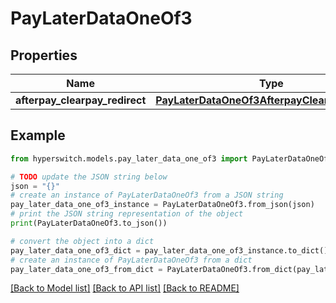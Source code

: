 # PayLaterDataOneOf3


## Properties

Name | Type | Description | Notes
------------ | ------------- | ------------- | -------------
**afterpay_clearpay_redirect** | [**PayLaterDataOneOf3AfterpayClearpayRedirect**](PayLaterDataOneOf3AfterpayClearpayRedirect.md) |  | 

## Example

```python
from hyperswitch.models.pay_later_data_one_of3 import PayLaterDataOneOf3

# TODO update the JSON string below
json = "{}"
# create an instance of PayLaterDataOneOf3 from a JSON string
pay_later_data_one_of3_instance = PayLaterDataOneOf3.from_json(json)
# print the JSON string representation of the object
print(PayLaterDataOneOf3.to_json())

# convert the object into a dict
pay_later_data_one_of3_dict = pay_later_data_one_of3_instance.to_dict()
# create an instance of PayLaterDataOneOf3 from a dict
pay_later_data_one_of3_from_dict = PayLaterDataOneOf3.from_dict(pay_later_data_one_of3_dict)
```
[[Back to Model list]](../README.md#documentation-for-models) [[Back to API list]](../README.md#documentation-for-api-endpoints) [[Back to README]](../README.md)


